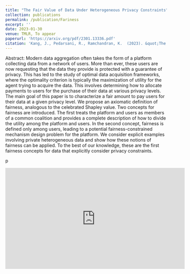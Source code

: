 ```yaml
---
title: "The Fair Value of Data Under Heterogeneous Privacy Constraints"
collection: publications
permalink: /publication/Fariness
excerpt: ''
date: 2023-01-30
venue: TMLR, To appear
paperurl: 'https://arxiv.org/pdf/2301.13336.pdf'
citation: 'Kang, J., Pedarsani, R., Ramchandran, K.  (2023). &quot;The Fair Value of Data Under Heterogeneous Privacy Constraints&quot;.'
---
```


Abstract: Modern data aggregation often takes the form of a platform collecting data from a network of users.
More than ever, these users are now requesting that the data they provide is protected with a guarantee of
privacy. This has led to the study of optimal data acquisition frameworks, where the optimality criterion
is typically the maximization of utility for the agent trying to acquire the data. This involves determining
how to allocate payments to users for the purchase of their data at various privacy levels. The main goal
of this paper is to characterize a fair amount to pay users for their data at a given privacy level. We
propose an axiomatic definition of fairness, analogous to the celebrated Shapley value. Two concepts for
fairness are introduced. The first treats the platform and users as members of a common coalition and
provides a complete description of how to divide the utility among the platform and users. In the second
concept, fairness is defined only among users, leading to a potential fairness-constrained mechanism
design problem for the platform. We consider explicit examples involving private heterogeneous data
and show how these notions of fairness can be applied. To the best of our knowledge, these are the first
fairness concepts for data that explicitly consider privacy constraints.

p
<iframe width="560" height="315" src="https://www.youtube-nocookie.com/embed/_UgRE1iSrzY&t=2s" frameborder="0" allow="accelerometer; autoplay; encrypted-media; gyroscope; picture-in-picture" allowfullscreen></iframe>
